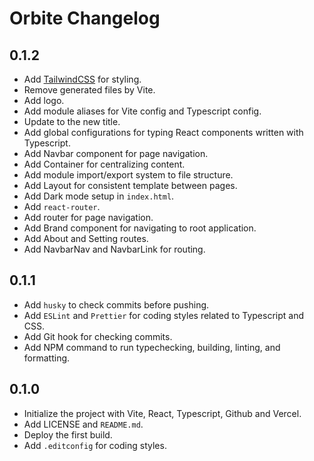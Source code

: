 # Orbite Changelog

## 0.1.2

- Add [TailwindCSS](https://tailwindcss.com) for styling.
- Remove generated files by Vite.
- Add logo.
- Add module aliases for Vite config and Typescript config.
- Update to the new title.
- Add global configurations for typing React components written with Typescript.
- Add Navbar component for page navigation.
- Add Container for centralizing content.
- Add module import/export system to file structure.
- Add Layout for consistent template between pages.
- Add Dark mode setup in `index.html`.
- Add `react-router`.
- Add router for page navigation.
- Add Brand component for navigating to root application.
- Add About and Setting routes.
- Add NavbarNav and NavbarLink for routing.

## 0.1.1

- Add `husky` to check commits before pushing.
- Add `ESLint` and `Prettier` for coding styles related to Typescript and CSS.
- Add Git hook for checking commits.
- Add NPM command to run typechecking, building, linting, and formatting.

## 0.1.0

- Initialize the project with Vite, React, Typescript, Github and Vercel.
- Add LICENSE and `README.md`.
- Deploy the first build.
- Add `.editconfig` for coding styles.
